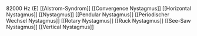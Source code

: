 82000 Hz (E)
[[Alstrom-Syndrom]]
[[Convergence Nystagmus]]
[[Horizontal Nystagmus]]
[[Nystagmus]]
[[Pendular Nystagmus]]
[[Periodischer Wechsel Nystagmus]]
[[Rotary Nystagmus]]
[[Ruck Nystagmus]]
[[See-Saw Nystagmus]]
[[Vertical Nystagmus]]